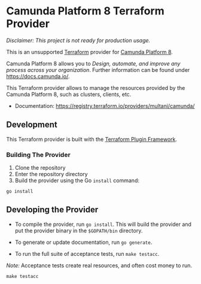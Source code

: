 # Camunda Platform 8 Terraform Provider

_Disclaimer: This project is not ready for production usage._

This is an unsupported [Terraform](https://www.terraform.io/) provider for [Camunda Platform 8](https://camunda.com/platform/).

Camunda Platform 8 allows you to *Design, automate, and improve any process across your organization*.
Further information can be found under https://docs.camunda.io/.

This Terraform provider allows to manage the resources provided by the Camunda
Platform 8, such as clusters, clients, etc.

* Documentation: https://registry.terraform.io/providers/multani/camunda/


## Development

This Terraform provider is built with the [Terraform Plugin Framework](https://github.com/hashicorp/terraform-plugin-framework).

### Building The Provider

1. Clone the repository
1. Enter the repository directory
1. Build the provider using the Go `install` command:

```shell
go install
```

## Developing the Provider

- To compile the provider, run `go install`. This will build the provider and put the provider binary in the `$GOPATH/bin` directory.

- To generate or update documentation, run `go generate`.

- To run the full suite of acceptance tests, run `make testacc`.

*Note:* Acceptance tests create real resources, and often cost money to run.

```shell
make testacc
```

